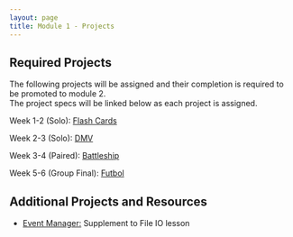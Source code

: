```yaml
---
layout: page
title: Module 1 - Projects
---
```


## Required Projects
The following projects will be assigned and their completion is required to be promoted to module 2.  
The project specs will be linked below as each project is assigned.


<!-- Week 1 (Ungraded): [Credit Check](./credit_check.markdown)-->
<!-- Alternate between Flash Cards and War or Peace for repeaters -->
<!-- Week 1-2 (Solo): [War or Peace](./war_or_peace/) -->
Week 1-2 (Solo): [Flash Cards](./flashcards/)  
<!-- Week 2-3 (Solo): [DMV](./dmv/)  -->
Week 2-3 (Solo): [DMV](./dmv/)  
<!-- Option to add more advanced option with Connect Four as other pair project -->
<!-- Week 3-4 (Paired): [Battleship](./battleship/) -->
Week 3-4 (Paired): [Battleship](./battleship/)  
<!-- Week 4 Extra Time!: [Beat Box](./beat_box/)  -->
<!-- Week 5-6 (Group Final): TBD -->
Week 5-6 (Group Final): [Futbol](./futbol_pd/)

## Additional Projects and Resources

- [Event Manager:](./event_manager.markdown) Supplement to File IO lesson
